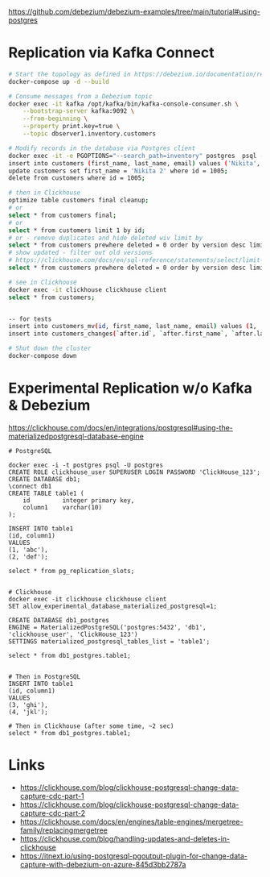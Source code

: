 https://github.com/debezium/debezium-examples/tree/main/tutorial#using-postgres

# Replication via Kafka Connect
```bash
# Start the topology as defined in https://debezium.io/documentation/reference/stable/tutorial.html
docker-compose up -d --build

# Consume messages from a Debezium topic
docker exec -it kafka /opt/kafka/bin/kafka-console-consumer.sh \
    --bootstrap-server kafka:9092 \
    --from-beginning \
    --property print.key=true \
    --topic dbserver1.inventory.customers

# Modify records in the database via Postgres client
docker exec -it -e PGOPTIONS="--search_path=inventory" postgres  psql -U postgres postgres
insert into customers (first_name, last_name, email) values ('Nikita', 'Konev', 'nkonev@example.com');
update customers set first_name = 'Nikita 2' where id = 1005;
delete from customers where id = 1005;

# then in Clickhouse
optimize table customers final cleanup;
# or
select * from customers final;
# or
select * from customers limit 1 by id;
# or - remove duplicates and hide deleted wiv limit by
select * from customers prewhere deleted = 0 order by version desc limit 1 by id;
# show updated - filter out old versions
# https://clickhouse.com/docs/en/sql-reference/statements/select/limit-by
select * from customers prewhere deleted = 0 order by version desc limit 1 by id limit 2;

# see in Clickhouse
docker exec -it clickhouse clickhouse client
select * from customers;


-- for tests
insert into customers_mv(id, first_name, last_name, email) values (1, 'Nikita', 'Konev', 'nkonev@example.com');
insert into customers_changes(`after.id`, `after.first_name`, `after.last_name`, `after.email`) values (1, 'Nikita', 'Konev', 'nkonev@example.com');

# Shut down the cluster
docker-compose down
```


# Experimental Replication w/o Kafka & Debezium
https://clickhouse.com/docs/en/integrations/postgresql#using-the-materializedpostgresql-database-engine
```
# PostgreSQL

docker exec -i -t postgres psql -U postgres
CREATE ROLE clickhouse_user SUPERUSER LOGIN PASSWORD 'ClickHouse_123';
CREATE DATABASE db1;
\connect db1
CREATE TABLE table1 (
    id         integer primary key,
    column1    varchar(10)
);

INSERT INTO table1
(id, column1)
VALUES
(1, 'abc'),
(2, 'def');

select * from pg_replication_slots;


# Clickhouse
docker exec -it clickhouse clickhouse client
SET allow_experimental_database_materialized_postgresql=1;

CREATE DATABASE db1_postgres
ENGINE = MaterializedPostgreSQL('postgres:5432', 'db1', 'clickhouse_user', 'ClickHouse_123')
SETTINGS materialized_postgresql_tables_list = 'table1';

select * from db1_postgres.table1;


# Then in PostgreSQL
INSERT INTO table1
(id, column1)
VALUES                    
(3, 'ghi'),
(4, 'jkl');

# Then in Clickhouse (after some time, ~2 sec)
select * from db1_postgres.table1;
```

# Links
* https://clickhouse.com/blog/clickhouse-postgresql-change-data-capture-cdc-part-1
* https://clickhouse.com/blog/clickhouse-postgresql-change-data-capture-cdc-part-2
* https://clickhouse.com/docs/en/engines/table-engines/mergetree-family/replacingmergetree
* https://clickhouse.com/blog/handling-updates-and-deletes-in-clickhouse
* https://itnext.io/using-postgresql-pgoutput-plugin-for-change-data-capture-with-debezium-on-azure-845d3bb2787a
